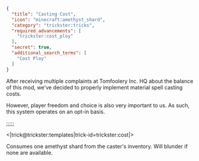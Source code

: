 ```json
{
  "title": "Casting Cost",
  "icon": "minecraft:amethyst_shard",
  "category": "trickster:tricks",
  "required_advancements": [
    "trickster:cost_ploy"
  ],
  "secret": true,
  "additional_search_terms": [
    "Cost Ploy"
  ]
}
```

After receiving multiple complaints at Tomfoolery Inc. HQ about the balance of this mod,
we've decided to properly implement material spell casting costs.


However, player freedom and choice is also very important to us.
As such, this system operates on an opt-in basis.

;;;;;

<|trick@trickster:templates|trick-id=trickster:cost|>

Consumes one amethyst shard from the caster's inventory. Will blunder if none are available.
